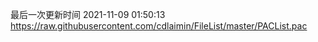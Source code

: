 最后一次更新时间 2021-11-09 01:50:13
https://raw.githubusercontent.com/cdlaimin/FileList/master/PACList.pac

